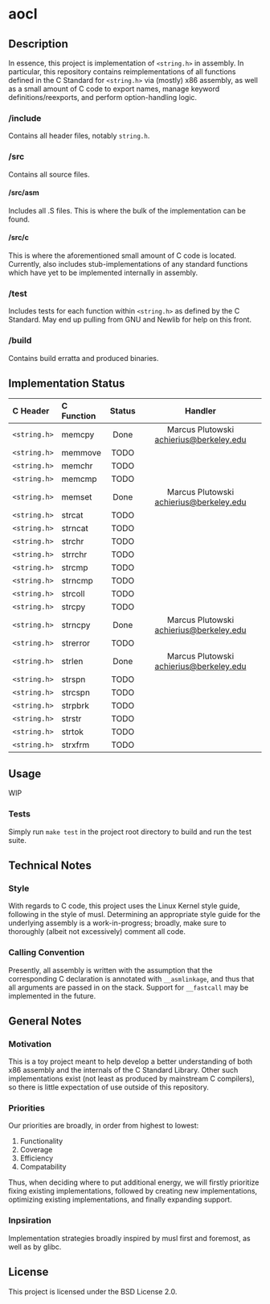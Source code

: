 # aocl

## Description
In essence, this project is implementation of `<string.h>` in assembly.
In particular, this repository contains reimplementations of all functions
defined in the C Standard for `<string.h>` via (mostly) x86 assembly, as well as
a small amount of C code to export names, manage keyword definitions/reexports,
and perform option-handling logic.
### /include
Contains all header files, notably `string.h`.
### /src
Contains all source files.
#### /src/asm 
Includes all .S files. This is where the bulk of the implementation can be
found.
#### /src/c
This is where the aforementioned small amount of C code is located.
Currently, also includes stub-implementations of any standard functions which have
yet to be implemented internally in assembly.
### /test
Includes tests for each function within `<string.h>` as defined by the C
Standard. May end up pulling from GNU and Newlib for help on this front.
### /build
Contains build erratta and produced binaries.

## Implementation Status
|  C Header  |  C Function  |  Status  |  Handler |
|:-----------|:-------------|:--------:|:--------:|
|`<string.h>`|memcpy| Done | Marcus Plutowski <achierius@berkeley.edu> |
|`<string.h>`|memmove| TODO ||
|`<string.h>`|memchr| TODO ||
|`<string.h>`|memcmp| TODO ||
|`<string.h>`|memset| Done | Marcus Plutowski <achierius@berkeley.edu> |
|`<string.h>`|strcat| TODO ||
|`<string.h>`|strncat| TODO ||
|`<string.h>`|strchr| TODO ||
|`<string.h>`|strrchr| TODO ||
|`<string.h>`|strcmp| TODO ||
|`<string.h>`|strncmp| TODO ||
|`<string.h>`|strcoll| TODO ||
|`<string.h>`|strcpy| TODO ||
|`<string.h>`|strncpy| Done | Marcus Plutowski <achierius@berkeley.edu> |
|`<string.h>`|strerror| TODO ||
|`<string.h>`|strlen| Done | Marcus Plutowski <achierius@berkeley.edu> |
|`<string.h>`|strspn| TODO ||
|`<string.h>`|strcspn| TODO ||
|`<string.h>`|strpbrk| TODO ||
|`<string.h>`|strstr| TODO ||
|`<string.h>`|strtok| TODO ||
|`<string.h>`|strxfrm| TODO ||

## Usage
WIP
### Tests
Simply run `make test` in the project root directory to build and run the test
suite.

## Technical Notes
### Style
With regards to C code, this project uses the Linux Kernel style guide, following
in the style of musl. Determining an appropriate style guide for the underlying
assembly is a work-in-progress; broadly, make sure to thoroughly (albeit not
excessively) comment all code.
### Calling Convention
Presently, all assembly is written with the assumption that the corresponding
C declaration is annotated with `__asmlinkage`, and thus that all arguments are
passed in on the stack. Support for `__fastcall` may be implemented in the
future.

## General Notes
### Motivation
This is a toy project meant to help develop a better understanding of both x86
assembly and the internals of the C Standard Library. Other such
implementations exist (not least as produced by mainstream C compilers), so
there is little expectation of use outside of this repository.
### Priorities
Our priorities are broadly, in order from highest to lowest:
1. Functionality
2. Coverage
3. Efficiency
4. Compatability

Thus, when deciding where to put additional energy, we will firstly prioritize
fixing existing implementations, followed by creating new implementations,
optimizing existing implementations, and finally expanding support.
### Inpsiration
Implementation strategies broadly inspired by musl first and foremost, as well
as by glibc.

## License
This project is licensed under the BSD License 2.0.
